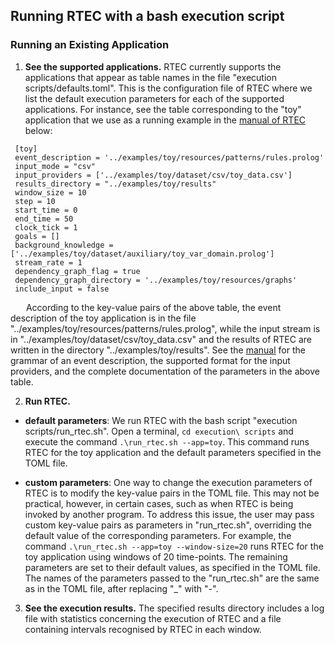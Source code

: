 ## Running RTEC with a bash execution script

### Running an Existing Application
  1. **See the supported applications.** RTEC currently supports the applications that appear as table names in the file "execution scripts/defaults.toml". This is the configuration file of RTEC where we list the default execution parameters for each of the supported applications. For instance, see the table corresponding to the "toy" application that we use as a running example in the [manual of RTEC](../RTEC_manual.pdf) below:

```
 [toy]
 event_description = '../examples/toy/resources/patterns/rules.prolog'
 input_mode = "csv"
 input_providers = ['../examples/toy/dataset/csv/toy_data.csv']
 results_directory = "../examples/toy/results"
 window_size = 10
 step = 10
 start_time = 0
 end_time = 50
 clock_tick = 1
 goals = []
 background_knowledge = ['../examples/toy/dataset/auxiliary/toy_var_domain.prolog']
 stream_rate = 1
 dependency_graph_flag = true
 dependency_graph_directory = '../examples/toy/resources/graphs'
 include_input = false
```
&emsp;&ensp; According to the key-value pairs of the above table, the event description of the toy application is in the file "../examples/toy/resources/patterns/rules.prolog", while the input stream is in "../examples/toy/dataset/csv/toy_data.csv" and the results of RTEC are written in the directory "../examples/toy/results". See the [manual](../RTEC_manual.pdf) for the grammar of an event description, the supported format for the input providers, and the complete documentation of the parameters in the above table.

  2. **Run RTEC.** 

- **default parameters**: We run RTEC with the bash script "execution scripts/run_rtec.sh". Open a terminal, ```cd execution\ scripts``` and execute the command ```.\run_rtec.sh --app=toy```. This command runs RTEC for the toy application and the default parameters specified in the TOML file.

- **custom parameters**: One way to change the execution parameters of RTEC is to modify the key-value pairs in the TOML file. This may not be practical, however, in certain cases, such as when RTEC is being invoked by another program. To address this issue, the user may pass custom key-value pairs as parameters in "run_rtec.sh", overriding the default value of the corresponding parameters. For example, the command ```.\run_rtec.sh --app=toy --window-size=20``` runs RTEC for the toy application using windows of 20 time-points. The remaining parameters are set to their default values, as specified in the TOML file. The names of the parameters passed to the "run_rtec.sh" are the same as in the TOML file, after replacing "_" with "-".

3. **See the execution results.** The specified results directory includes a log file with statistics concerning the execution of RTEC and a file containing intervals recognised by RTEC in each window. 


